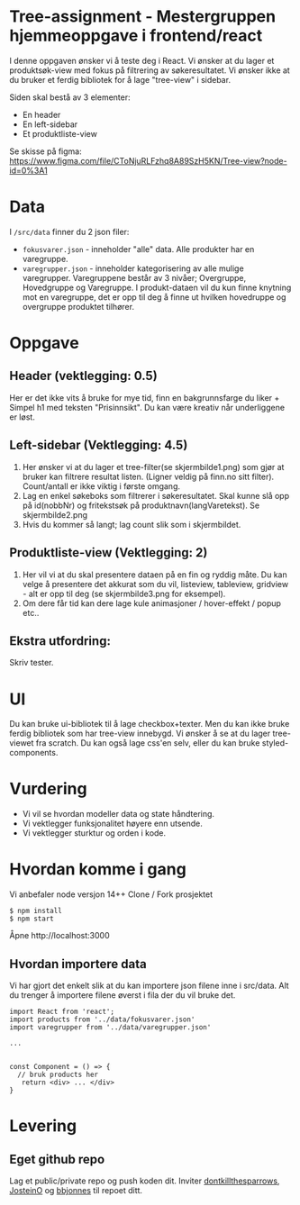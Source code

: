# Tree-assignment - Mestergruppen hjemmeoppgave i frontend/react

I denne oppgaven ønsker vi å teste deg i React. Vi ønsker at du lager et produktsøk-view med fokus på filtrering av søkeresultatet. Vi ønsker ikke at du bruker et ferdig bibliotek for å lage "tree-view" i sidebar.

Siden skal bestå av 3 elementer:

- En header
- En left-sidebar
- Et produktliste-view

Se skisse på figma: https://www.figma.com/file/CToNjuRLFzhq8A89SzH5KN/Tree-view?node-id=0%3A1

# Data

I `/src/data` finner du 2 json filer:

- `fokusvarer.json` - inneholder "alle" data. Alle produkter har en varegruppe.
- `varegrupper.json` - inneholder kategorisering av alle mulige varegrupper. Varegruppene består av 3 nivåer; Overgruppe, Hovedgruppe og Varegruppe.
  I produkt-dataen vil du kun finne knytning mot en varegruppe, det er opp til deg å finne ut hvilken hovedruppe og overgruppe produktet tilhører.

# Oppgave

## Header (vektlegging: 0.5)

Her er det ikke vits å bruke for mye tid, finn en bakgrunnsfarge du liker + Simpel h1 med teksten "Prisinnsikt". Du kan være kreativ når underliggene er løst.

## Left-sidebar (Vektlegging: 4.5)

1. Her ønsker vi at du lager et tree-filter(se skjermbilde1.png) som gjør at bruker kan filtrere resultat listen. (Ligner veldig på finn.no sitt filter). Count/antall er ikke viktig i første omgang.
2. Lag en enkel søkeboks som filtrerer i søkeresultatet. Skal kunne slå opp på id(nobbNr) og fritekstsøk på produktnavn(langVaretekst). Se skjermbilde2.png
3. Hvis du kommer så langt; lag count slik som i skjermbildet.

## Produktliste-view (Vektlegging: 2)

1. Her vil vi at du skal presentere dataen på en fin og ryddig måte. Du kan velge å presentere det akkurat som du vil, listeview, tableview, gridview - alt er opp til deg (se skjermbilde3.png for eksempel).
2. Om dere får tid kan dere lage kule animasjoner / hover-effekt / popup etc..

## Ekstra utfordring:

Skriv tester.

# UI

Du kan bruke ui-bibliotek til å lage checkbox+texter. Men du kan ikke bruke ferdig bibliotek som har tree-view innebygd. Vi ønsker å se at du lager tree-viewet fra scratch.
Du kan også lage css'en selv, eller du kan bruke styled-components.

# Vurdering

- Vi vil se hvordan modeller data og state håndtering.
- Vi vektlegger funksjonalitet høyere enn utsende.
- Vi vektlegger sturktur og orden i kode.

# Hvordan komme i gang

Vi anbefaler node versjon 14++
Clone / Fork prosjektet

```
$ npm install
$ npm start
```

Åpne http://localhost:3000

## Hvordan importere data

Vi har gjort det enkelt slik at du kan importere json filene inne i src/data. Alt du trenger å importere filene øverst i fila der du vil bruke det.

```
import React from 'react';
import products from '../data/fokusvarer.json'
import varegrupper from '../data/varegrupper.json'

...


const Component = () => {
  // bruk products her
   return <div> ... </div>
}

```

# Levering

## Eget github repo

Lag et public/private repo og push koden dit.
Inviter [dontkillthesparrows](https://github.com/dontkillthesparrows), [JosteinO](https://github.com/JosteinO) og [bbjonnes](https://github.com/bbjonnes) til repoet ditt.
